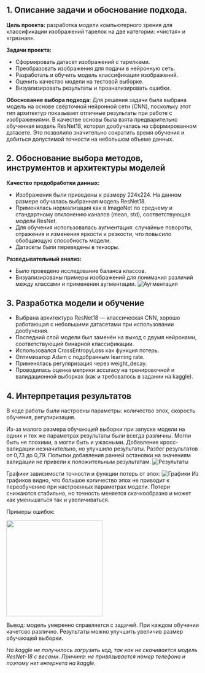 ## 1. Описание задачи и обоснование подхода.
**Цель проекта:** разработка модели компьютерного зрения для классификации изображений тарелок на две категории: «чистая» и «грязная».

**Задачи проекта:**
- Сформировать датасет изображений с тарелками.
- Преобразовать изображения для подачи в нейронную сеть.
- Разработать и обучить модель классификации изображений.
- Оценить качество модели на тестовой выборке.
- Визуализировать результаты и проанализировать ошибки.

**Обоснование выбора подхода:** Для решения задачи была выбрана модель на основе свёрточной нейронной сети (CNN), поскольку этот тип архитектур показывает отличные результаты при работе с изображениями. В качестве основы была взята предварительно обученная модель ResNet18, которая дообучалась на сформированном датасете. Это позволило значительно сократить время обучения и добиться допустимой точности на небольшом объеме данных.

## 2. Обоснование выбора методов, инструментов и архитектуры моделей
**Качество предобработки данных:**
- Изображения были приведены к размеру 224x224. На данном размере обучалась выбранная модель ResNet18.
- Применялась нормализация как в ImageNet по среднему и стандартному отклонению каналов (mean, std), соответствующая модели ResNet.
- Для обучения использовалась аугментация: случайные повороты, отражения и изменения яркости и резкости, что повысило обобщающую способность модели.
- Датасеты были переведены в тензоры.

**Разведывательный анализ:**
- Было проведено исследование баланса классов.
- Визуализированы примеры изображений для понимания различий между классами и применения аугментации.
![Аугментация](https://github.com/user-attachments/assets/d0cf89e5-e627-4531-86fd-127d5bb24249)


## 3. Разработка модели и обучение
- Выбрана архитектура ResNet18 — классическая CNN, хорошо работающая с небольшими датасетами при использовании дообучения.
- Последний слой модели был заменён на выход с двумя нейронами, соответствующий бинарной классификации.
- Использовался CrossEntropyLoss как функция потерь.
- Оптимизатор Adam с подобранным learning rate.
- Применялась регуляризация через weight_decay.
- Проводилась оценка метрики accuracy на тренировочной и валидационной выборках (как и требовалось в задании на kaggle).

## 4. Интерпретация результатов
В ходе работы были настроены параметры: количество эпох, скорость обучения, регулиризация.

Из-за малого размера обучающей выборки при запуске модели на одних и тех же параметрах результаты были всегда различны. Могли быть не плохими, а могли быть и ужасными. Добавление кросс-валидации незначительно, но улучшило результаты. Разбег результатов от 0,73 до 0,79. Попытки добавления ранней остановки на значениям валидации не привели к положительным результатам.
![Результаты](https://github.com/user-attachments/assets/0fb54931-a9c6-4239-82e3-a10d982a6a19)


Графики зависимости точности и функции потерь от эпох:
![Графики](https://github.com/user-attachments/assets/fae12cc5-10a1-4c39-b564-c3aede113496)
Из графиков видно, что большое количество эпох не приводит к переобучению при настроенных параметрах модели. Потери снижаются стабильно, но точность меняется скачкообразно и может как уменьшаться так и увеличиваться.

Примеры ошибок:

<img src="https://github.com/user-attachments/assets/3efb1162-8c26-4a25-8133-e5b60640aa23" width="250" />

Вывод: модель умеренно справляется с задачей. При каждом обучении качетсво различно. Результаты можно улучшить увеличив размер обучающей выборки.

*На kaggle не получилось загрузить код, так как не скачивается модель ResNet-18 с весами. Причина: не привязывается номер телефона и поэтому нет интернета на kaggle.*
